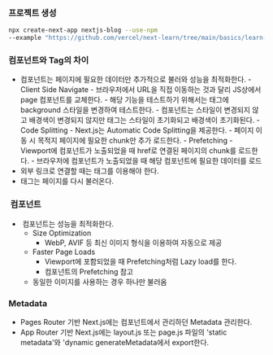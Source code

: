 ### 프로젝트 생성
```bash
npx create-next-app nextjs-blog --use-npm
--example "https://github.com/vercel/next-learn/tree/main/basics/learn-starter"
```

### <Link> 컴포넌트와 <a> Tag의 차이
- <Link> 컴포넌트는 페이지에 필요한 데이터만 추가적으로 불러와 성능을 최적화한다.
    - Client Side Navigate
        - 브라우저에서 URL을 직접 이동하는 것과 달리 JS상에서 page 컴포넌트를 교체한다.
            - 해당 기능을 테스트하기 위해서는 <body> 태그에 background 스타일을 변경하여 테스트한다.
                - <Link> 컴포넌트는 스타일이 변경되지 않고 배경색이 변경되지 않지만 <a> 태그는 스타일이 초기화되고 배경색이 초기화된다.
    - Code Splitting
        - Next.js는 Automatic Code Splitting을 제공한다.
            - 페이지 이동 시 목적지 페이지에 필요한 chunk만 추가 로드한다.
    - Prefetching
        - Viewport에 <Link> 컴포넌트가 노출되었을 때 href로 연결된 페이지의 chunk를 로드한다.
            - 브라우저에 <Link> 컴포넌트가 노출되었을 때 해당 컴포넌트에 필요한 데이터를 로드
- 외부 링크로 연결할 때는 <a> 태그를 이용해야 한다.
- <a> 태그는 페이지를 다시 불러온다.

### <Image> 컴포넌트
- <Image> 컴포넌트는 성능을 최적화한다.
    - Size Optimization
        - WebP, AVIF 등 최신 이미지 형식을 이용하여 자동으로 제공
    - Faster Page Loads
        - Viewport에 포함되었을 때 Prefetching처럼 Lazy load를 한다.
        - <Link> 컴포넌트의 Prefetching 참고
    - 동일한 이미지를 사용하는 경우 하나만 불러옴

### Metadata
- Pages Router 기반 Next.js에는 <Head> 컴포넌트에서 관리하던 Metadata 관리한다.
- App Router 기반 Next.js에는 layout.js 또는 page.js 파일의 'static metadata'와 'dynamic generateMetadata에서 export한다.